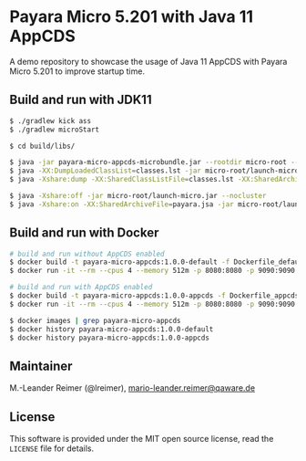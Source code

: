 # Payara Micro 5.201 with Java 11 AppCDS

A demo repository to showcase the usage of Java 11 AppCDS with Payara Micro 5.201 to improve startup time.

## Build and run with JDK11

```bash
$ ./gradlew kick ass
$ ./gradlew microStart

$ cd build/libs/

$ java -jar payara-micro-appcds-microbundle.jar --rootdir micro-root --outputlauncher
$ java -XX:DumpLoadedClassList=classes.lst -jar micro-root/launch-micro.jar --deploy payara-micro-appcds.war:/ --warmup
$ java -Xshare:dump -XX:SharedClassListFile=classes.lst -XX:SharedArchiveFile=payara.jsa -jar micro-root/launch-micro.jar

$ java -Xshare:off -jar micro-root/launch-micro.jar --nocluster
$ java -Xshare:on -XX:SharedArchiveFile=payara.jsa -jar micro-root/launch-micro.jar --nocluster
```

## Build and run with Docker

```bash
# build and run without AppCDS enabled
$ docker build -t payara-micro-appcds:1.0.0-default -f Dockerfile_default .
$ docker run -it --rm --cpus 4 --memory 512m -p 8080:8080 -p 9090:9090 payara-micro-appcds:1.0.0-default

# build and run with AppCDS enabled
$ docker build -t payara-micro-appcds:1.0.0-appcds -f Dockerfile_appcds .
$ docker run -it --rm --cpus 4 --memory 512m -p 8080:8080 -p 9090:9090 payara-micro-appcds:1.0.0-appcds

$ docker images | grep payara-micro-appcds
$ docker history payara-micro-appcds:1.0.0-default
$ docker history payara-micro-appcds:1.0.0-appcds
```

## Maintainer

M.-Leander Reimer (@lreimer), <mario-leander.reimer@qaware.de>

## License

This software is provided under the MIT open source license, read the `LICENSE` file for details.


